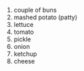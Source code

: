 1. couple of buns
2. mashed potato (patty)
3. lettuce
4. tomato
5. pickle
6. onion
7. ketchup
8. cheese